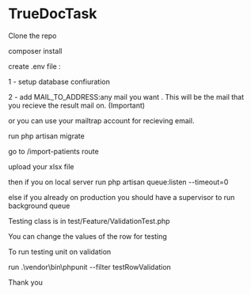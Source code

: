 # TrueDocTask

Clone the repo

composer install

create .env file :

 1 - setup database confiuration

 2 - add MAIL_TO_ADDRESS:any mail you want . This will be the mail that you recieve the result mail on. (Important)
 
or you can use your mailtrap account for recieving email.

run php artisan migrate

go to  /import-patients route

upload your xlsx file

then if you on local server run  php artisan queue:listen --timeout=0

else if you already on production you should have a supervisor to run background queue


Testing class is in  test/Feature/ValidationTest.php

You can change the values of the row for testing

To run testing unit on validation 

run .\vendor\bin\phpunit --filter testRowValidation


Thank you
